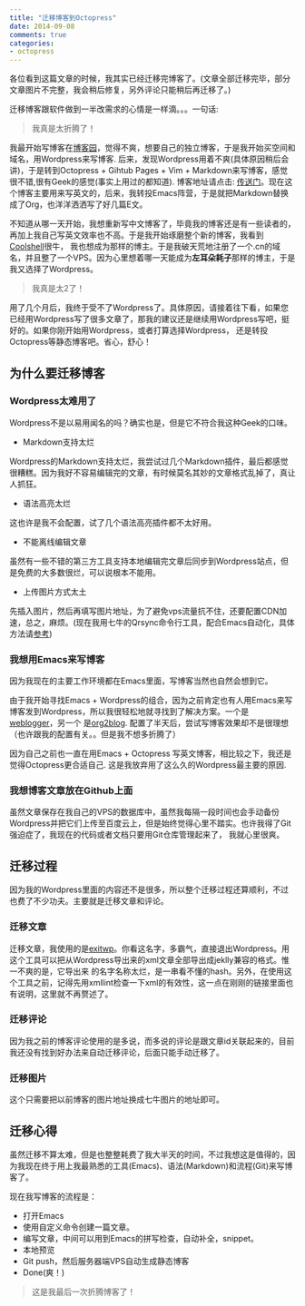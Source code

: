 ```yaml
---
title: "迁移博客到Octopress"
date: 2014-09-08
comments: true
categories:
- octopress
---
```


 
<!-- toc -->

各位看到这篇文章的时候，我其实已经迁移完博客了。(文章全部迁移完毕，部分文章图片不完整，我会稍后修复，另外评论只能稍后再迁移了。)

迁移博客跟软件做到一半改需求的心情是一样滴。。。一句话:

> 我真是太折腾了！

<!-- more -->

我最开始写博客在[博客园](http://cnblogs.com/zilongshanren)，觉得不爽，想要自己的独立博客，于是我开始买空间和域名，用Wordpress来写博客.
后来，发现Wordpress用着不爽(具体原因稍后会讲)，于是转到Octopress + Gihtub Pages + Vim + Markdown来写博客，感觉很不错,很有Geek的感觉(事实上用过的都知道).
博客地址请点击: [传送门](http://blog.zilongshanren.com)。现在这个博客主要用来写英文的，后来，我转投Emacs阵营，于是就把Markdown替换成了Org，也洋洋洒洒写了好几篇E文。

不知道从哪一天开始，我想重新写中文博客了，毕竟我的博客还是有一些读者的，再加上我自己写英文效率也不高。于是我开始琢磨整个新的博客，我看到[Coolshell](http://coolshell.cn)很牛，
我也想成为那样的博主。于是我破天荒地注册了一个.cn的域名，并且整了一个VPS。因为心里想着哪一天能成为**左耳朵耗子**那样的博主，于是我又选择了Wordpress。

> 我真是太2了！

用了几个月后，我终于受不了Wordpress了。具体原因，请接着往下看，如果您已经用Wordpress写了很多文章了，那我的建议还是继续用Wordpress写吧，挺好的。如果你刚开始用Wordpress，或者打算选择Wordpress，
还是转投Octopress等静态博客吧。省心，舒心！


## 为什么要迁移博客

### Wordpress太难用了
Wordpress不是以易用闻名的吗？确实也是，但是它不符合我这种Geek的口味。

- Markdown支持太烂

Wordpress的Markdown支持太烂，我尝试过几个Markdown插件，最后都感觉很糟糕。因为我好不容易编辑完的文章，有时候莫名其妙的文章格式乱掉了，真让人抓狂。

- 语法高亮太烂

这也许是我不会配置，试了几个语法高亮插件都不太好用。

- 不能离线编辑文章

虽然有一些不错的第三方工具支持本地编辑完文章后同步到Wordpress站点，但是免费的大多数很烂，可以说根本不能用。

- 上传图片方式太土

先插入图片，然后再填写图片地址，为了避免vps流量抗不住，还要配置CDN加速，总之，麻烦。(现在我用七牛的Qrsync命令行工具，配合Emacs自动化，具体方法请[参考](http://blog.segmentfault.com/venmos/1190000000444374))


### 我想用Emacs来写博客
因为我现在的主要工作环境都在Emacs里面，写博客当然也自然会想到它。

由于我开始寻找Emacs + Wordpress的组合，因为之前肯定也有人用Emacs来写博客发到Wordpress，所以我很轻松地就寻找到了解决方案。一个是[weblogger](http://www.emacswiki.org/emacs/WebloggerMode)，另一个
是[org2blog](https://github.com/punchagan/org2blog). 配置了半天后，尝试写博客效果却不是很理想（也许跟我的配置有关。。但是我不想多折腾了）

因为自己之前也一直在用Emacs + Octopress 写英文博客，相比较之下，我还是觉得Octopress更合适自己. 这是我放弃用了这么久的Wordpress最主要的原因.

### 我想博客文章放在Github上面

虽然文章保存在我自己的VPS的数据库中，虽然我每隔一段时间也会手动备份Wordpress并把它们上传至百度云上，但是始终觉得心里不踏实。也许我得了Git强迫症了，我现在的代码或者文档只要用Git仓库管理起来了，
我就心里很爽。

## 迁移过程
因为我的Wordpress里面的内容还不是很多，所以整个迁移过程还算顺利，不过也费了不少功夫。主要就是迁移文章和评论。

### 迁移文章
迁移文章，我使用的是[exitwp](https://github.com/thomasf/exitwp)。你看这名字，多霸气，直接退出Wordpress。用这个工具可以把从Wordpress导出来的xml文章全部导出成jeklly兼容的格式。惟一不爽的是，它导出来
的名字名称太烂，是一串看不懂的hash。另外，在使用这个工具之前，记得先用xmllint检查一下xml的有效性，这一点在刚刚的链接里面也有说明，这里就不再赘述了。

### 迁移评论
因为我之前的博客评论使用的是多说，而多说的评论是跟文章id关联起来的，目前我还没有找到好办法来自动迁移评论，后面只能手动迁移了。

### 迁移图片
这个只需要把以前博客的图片地址换成七牛图片的地址即可。

## 迁移心得

虽然迁移不算太难，但是也整整耗费了我大半天的时间，不过我想这是值得的，因为我现在终于用上我最熟悉的工具(Emacs)、语法(Markdown)和流程(Git)来写博客了。

现在我写博客的流程是：

- 打开Emacs
- 使用自定义命令创建一篇文章。
- 编写文章，中间可以用到Emacs的拼写检查，自动补全，snippet。
- 本地预览
- Git push，然后服务器端VPS自动生成静态博客
- Done(爽！)

> 这是我最后一次折腾博客了！

